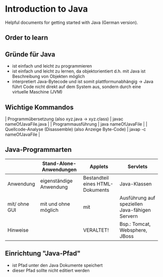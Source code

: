 # Introduction to Java

Helpful documents for getting started with Java (German version).

## Order to learn

## Gründe für Java

- ist einfach und leicht zu programmieren
- ist einfach und leicht zu lernen, da objektorientiert d.h. mit Java ist Beschreibung von Objekten möglich
- interpretiert Java-Bytecode und ist somit plattformunabhängig
  -> Java führt Code nicht direkt auf dem System aus, sondern durch eine virtuelle Maschine (JVM)

## Wichtige Kommandos

| Programmübersetzung (also xyz.java -> xyz.class)         | javac nameOfJavaFile.java |
| Programmausführung                                       | java nameOfJavaFile       |
| Quellcode-Analyse (Disassemble) (also Anzeige Byte-Code) | javap -c nameOfJavaFile   |

## Java-Programmarten
|                | Stand-Alone-Anwendungen |             Applets              |                    Servlets                    |
|----------------|-------------------------|----------------------------------|------------------------------------------------|
| Anwendung      | eigenständige Anwendung | Bestandteil eines HTML-Dokuments | Java-Klassen                                   |
| mit/ ohne GUI  | mit und ohne möglich    | mit                              | Ausführung auf speziellen Java-fähigen Servern |
| Hinweise       |                         | VERALTET!                        | Bsp.: Tomcat, Websphere, JBoss                 |

## Einrichtung "Java-Pfad"

- ist Pfad unter den Java Dokumente speichert
- dieser Pfad sollte nicht editiert werden
